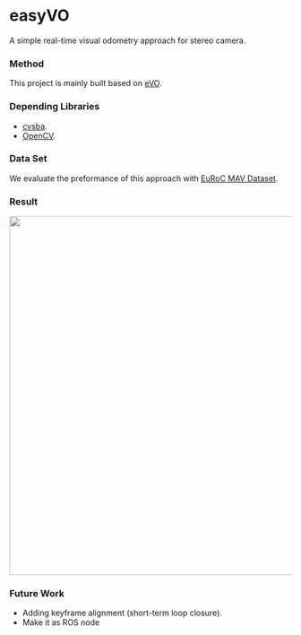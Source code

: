 # easyVO
A simple real-time visual odometry approach for stereo camera.
### Method
This project is mainly built based on [eVO](http://w3.onera.fr/copernic/sites/w3.onera.fr.copernic/files/documents/conference_papers/2013_-_iros_-_evo_a_realtime_embedded_stereo_odometry_for_mav_applications.pdf).

### Depending Libraries
- [cvsba](https://www.uco.es/investiga/grupos/ava/node/39).
- [OpenCV](https://opencv.org/).

### Data Set
We evaluate the preformance of this approach with [EuRoC MAV Dataset](https://projects.asl.ethz.ch/datasets/doku.php?id=kmavvisualinertialdatasets).

### Result
<div align=center><img width="640" src="https://github.com/0Jiahao/easyVO/blob/master/result.gif"/></div> 

### Future Work
- Adding keyframe alignment (short-term loop closure).
- Make it as ROS node
